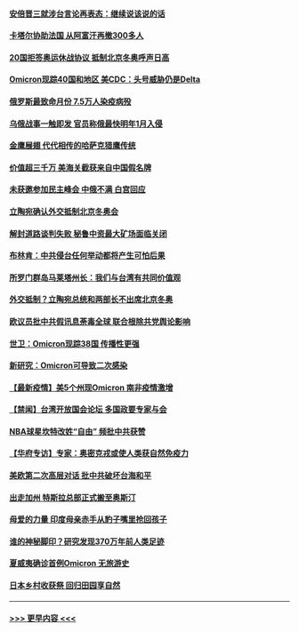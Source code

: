 #### [安倍晋三就涉台言论再表态：继续说该说的话](../pages/prog202/a103285142.md?t=12041850) 
#### [卡塔尔协助法国 从阿富汗再撤300多人](../pages/prog202/a103285081.md?t=12041850) 
#### [20国拒签奥运休战协议 抵制北京冬奥呼声日高](../pages/prog202/a103285045.md?t=12041850) 
#### [Omicron现踪40国和地区 美CDC：头号威胁仍是Delta](../pages/prog202/a103284943.md?t=12041850) 
#### [俄罗斯最致命月份  7.5万人染疫病殁](../pages/prog202/a103284870.md?t=12041850) 
#### [乌俄战事一触即发 官员称俄最快明年1月入侵](../pages/prog202/a103284851.md?t=12041850) 
#### [金鹰展翅 代代相传的哈萨克猎鹰传统](../pages/prog202/a103284691.md?t=12041850) 
#### [价值超三千万 美海关截获来自中国假名牌](../pages/prog202/a103284560.md?t=12041850) 
#### [未获邀参加民主峰会 中俄不满 白宫回应](../pages/prog202/a103284676.md?t=12041850) 
#### [立陶宛确认外交抵制北京冬奥会](../pages/prog202/a103284574.md?t=12041850) 
#### [解封道路谈判失败 秘鲁中资最大矿场面临关闭](../pages/prog202/a103284408.md?t=12041850) 
#### [布林肯：中共侵台任何举动都将产生可怕后果](../pages/prog202/a103284659.md?t=12041850) 
#### [所罗门群岛马莱塔州长：我们与台湾有共同价值观](../pages/prog202/a103284369.md?t=12041850) 
#### [外交抵制？立陶宛总统和两部长不出席北京冬奥](../pages/prog202/a103284447.md?t=12041850) 
#### [欧议员批中共假讯息荼毒全球 联合根除共党舆论影响](../pages/prog202/a103284313.md?t=12041850) 
#### [世卫：Omicron现踪38国 传播性更强](../pages/prog202/a103284281.md?t=12041850) 
#### [新研究：Omicron可导致二次感染](../pages/prog202/a103284402.md?t=12041850) 
#### [【最新疫情】美5个州现Omicron 南非疫情激增](../pages/prog202/a103284384.md?t=12041850) 
#### [【禁闻】台湾开放国会论坛 多国政要专家与会](../pages/prog202/a103284329.md?t=12041850) 
#### [NBA球星坎特改姓“自由” 频批中共获赞](../pages/prog202/a103284376.md?t=12041850) 
#### [【华府专访】专家：奥密克戎或使人类获自然免疫力](../pages/prog202/a103284344.md?t=12041850) 
#### [美欧第二次高层对话 批中共破坏台海和平](../pages/prog202/a103284288.md?t=12041850) 
#### [出走加州 特斯拉总部正式搬至奥斯汀](../pages/prog202/a103284291.md?t=12041850) 
#### [母爱的力量 印度母亲赤手从豹子嘴里抢回孩子](../pages/prog202/a103284205.md?t=12041850) 
#### [谁的神秘脚印？研究发现370万年前人类足迹](../pages/prog202/a103284202.md?t=12041850) 
#### [夏威夷确诊首例Omicron 无旅游史](../pages/prog202/a103284192.md?t=12041850) 
#### [日本乡村收获祭 回归田园享自然](../pages/prog202/a103284145.md?t=12041850) 

----
#### [ >>> 更早内容 <<< ](../indexes/prog202-earlier.md)
